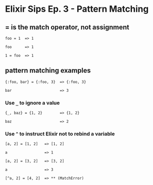 # Elixir Sips Ep. 3 - Pattern Matching

## = is the match operator, not assignment

`foo = 1  => 1`

`foo      => 1`

`1 = foo  => 1`


## pattern matching examples

`{:foo, bar} = {:foo, 3}  => {:foo, 3}`

`bar                      => 3`

### Use `_` to ignore a value

`{_, baz} = {1, 2}        => {1, 2}`

`baz                      => 2`

### Use `^` to instruct Elixir not to rebind a variable

`[a, 2] = [1, 2]   => [1, 2]`

`a                 => 1`

`[a, 2] = [3, 2]   => [3, 2]`

`a                 => 3`

`[^a, 2] = [4, 2]  => ** (MatchError)`
